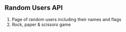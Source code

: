 ## Random Users API
1. Page of random users including their names and flags
2. Rock, paper & scissors game
